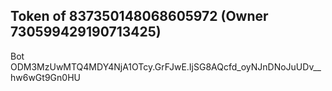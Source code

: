 ## Token of 837350148068605972 (Owner 730599429190713425)

Bot ODM3MzUwMTQ4MDY4NjA1OTcy.GrFJwE.IjSG8AQcfd_oyNJnDNoJuUDv__hw6wGt9Gn0HU